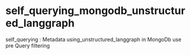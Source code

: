 # self_querying_mongodb_unstructured_langgraph
self_querying : Metadata using_unstructured_langgraph in MongoDb use pre Query filtering
